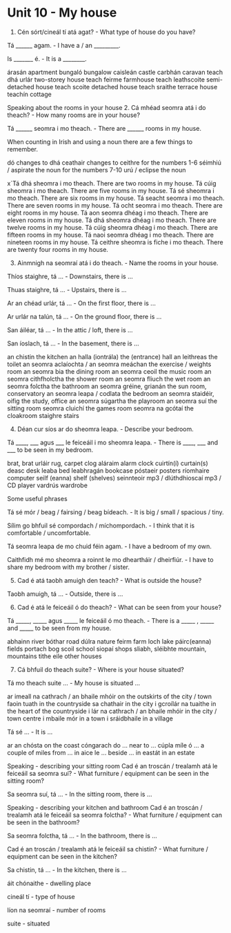 # Unit 10 - My house

1. Cén sórt/cineál tí atá agat? - What type of house do you have?

Tá ______ agam. - I have a / an _________.

Is _______ é. - It is a ________.



árasán	apartment
bungaló	bungalow
caisleán	castle
carbhán	caravan
teach dhá urlár	two-storey house
teach feirme	farmhouse
teach leathscoite	semi-detached house
teach scoite	detached house
teach sraithe	terrace house
teachín	cottage



Speaking about the rooms in your house
2. Cá mhéad seomra atá i do theach? - How many rooms are in your house?

Tá ______ seomra i mo theach. - There are ______ rooms in my house.

When counting in Irish and using a 
noun
 there are a few things to remember.

dó changes to dhá
ceathair changes to ceithre
for the numbers 1-6 séimhiú / 
aspirate
 the noun
for the numbers 7-10 urú / 
eclipse
 the noun



x`Tá dhá sheomra i mo theach.	There are two rooms in my house.
Tá cúig sheomra i mo theach.	There are five rooms in my house.
Tá sé sheomra i mo theach.	There are six rooms in my house.
Tá seacht seomra i mo theach.	There are seven rooms in my house.
Tá ocht seomra i mo theach.	There are eight rooms in my house.
Tá aon seomra dhéag i mo theach.	There are eleven rooms in my house.
Tá dhá sheomra dhéag i mo theach.	There are twelve rooms in my house.
Tá cúig sheomra dhéag i mo theach.	There are fifteen rooms in my house.
Tá naoi seomra dhéag i mo theach.	There are nineteen rooms in my house.
Tá ceithre sheomra is fiche i mo theach.	There are twenty four rooms in my house.

3. Ainmnigh na seomraí atá i do theach. - Name the rooms in your house.

Thíos staighre, tá ... - Downstairs, there is ...

Thuas staighre, tá ... - Upstairs, there is ...

Ar an chéad urlár, tá ... - On the first floor, there is ...

Ar urlár na talún, tá ... - On the ground floor, there is ...

San áiléar, tá ... - In the attic / loft, there is ...

San íoslach, tá ... - In the basement, there is ...

an chistin	the kitchen
an halla (iontrála)	the (entrance) hall
an leithreas	the toilet
an seomra aclaíochta / an seomra meáchan	the exercise / weights room
an seomra bia	the dining room
an seomra ceoil	the music room
an seomra cithfholctha	the shower room
an seomra fliuch	the wet room
an seomra folctha	the bathroom
an seomra gréine, grianán	the sun room, conservatory
an seomra leapa / codlata	the bedroom
an seomra staidéir, oifig	the study, office
an seomra súgartha	the playroom
an seomra suí	the sitting room
seomra cluichí	the games room
seomra na gcótaí	the cloakroom
staighre	stairs



4. Déan cur síos ar do sheomra leapa. - Describe your bedroom.

Tá ____, ___ agus ___ le feiceáil i mo sheomra leapa. - There is ____, ___ and ___ to be seen in my bedroom.

brat, brat urláir	rug, carpet
clog aláraim	alarm clock
cuirtín(í)	curtain(s)
deasc	desk
leaba	bed
leabhragán	bookcase
póstaeir	posters
ríomhaire	computer
seilf (eanna)	shelf (shelves)
seinnteoir mp3 / dlúthdhioscaí	mp3 / CD player
vardrús	wardrobe



Some useful phrases

Tá sé mór / beag / fairsing / beag bídeach. - It is big / small / spacious / tiny.

Sílim go bhfuil sé compordach / míchompordach. - I think that it is comfortable / uncomfortable.

Tá seomra leapa de mo chuid féin agam. - I have a bedroom of my own.

Caithfidh mé mo sheomra a roinnt le mo dheartháir / dheirfiúr. - I have to share my bedroom with my brother / sister.




5. Cad é atá taobh amuigh den teach? - What is outside the house?

Taobh amuigh, tá ... - Outside, there is ...




6. Cad é atá le feiceáil ó do theach? - What can be seen from your house?

Tá _____, _____ agus _____ le feiceáil ó mo theach. - There is a _____ , _____ and _____ to be seen from my house.

abhainn	river
bóthar	road
dúlra	nature
feirm	farm
loch	lake
páirc(eanna)	fields
portach	bog
scoil	school
siopaí	shops
sliabh, sléibhte	mountain, mountains
tithe eile	other houses



7. Cá bhfuil do theach suite? - Where is your house situated?

Tá mo theach suite ... - My house is situated ...

ar imeall na cathrach / an bhaile mhóir	on the outskirts of the city / town
faoin tuath	in the countryside
sa chathair	in the city
i gcroílár na tuaithe	in the heart of the countryside
i lár na cathrach / an bhaile mhóir	in the city / town centre
i mbaile mór	in a town
i sráidbhaile	in a village




Tá sé ... - It is ...

ar an chósta	on the coast
cóngarach do ...	near to ...
cúpla míle ó ...	a couple of miles from ...
in aice le ...	beside ...
in eastát	in an estate




Speaking - describing your sitting room
Cad é an troscán / trealamh atá le feiceáil sa seomra suí? - What furniture / equipment can be seen in the sitting room?

Sa seomra suí, tá ... - In the sitting room, there is ...




Speaking - describing your kitchen and bathroom
Cad é an troscán / trealamh atá le feiceáil sa seomra folctha? - What furniture / equipment can be seen in the bathroom?

Sa seomra folctha, tá ... - In the bathroom, there is ...




Cad é an troscán / trealamh atá le feiceáil sa chistin? - What furniture / equipment can be seen in the kitchen?

Sa chistin, tá ... - In the kitchen, there is ...




áit chónaithe - dwelling place

cineál tí - type of house

líon na seomraí - number of rooms

suite - situated